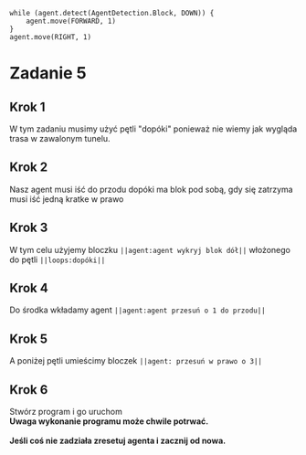 ```blocks
while (agent.detect(AgentDetection.Block, DOWN)) {
    agent.move(FORWARD, 1)
}
agent.move(RIGHT, 1)

```
# Zadanie 5
## Krok 1
W tym zadaniu musimy użyć pętli "dopóki" ponieważ nie wiemy jak wygląda trasa w zawalonym tunelu.

## Krok 2 
Nasz agent musi iść do przodu dopóki ma blok pod sobą, gdy się zatrzyma musi iść jedną kratke w prawo

## Krok 3
W tym celu użyjemy bloczku ``||agent:agent wykryj blok dół||`` włożonego do pętli ``||loops:dopóki||``

## Krok 4 
Do środka wkładamy agent ``||agent:agent przesuń o 1 do przodu||``

## Krok 5 
A poniżej pętli umieścimy bloczek ``||agent: przesuń w prawo o 3||``

## Krok 6
Stwórz program i go uruchom <br>
**Uwaga wykonanie programu może chwile potrwać.**<br><br>
**Jeśli coś nie zadziała zresetuj agenta i zacznij od nowa.**
